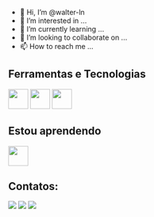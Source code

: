 - 👋 Hi, I’m @walter-ln
- 👀 I’m interested in ...
- 🌱 I’m currently learning ...
- 💞️ I’m looking to collaborate on ...
- 📫 How to reach me ...


## Ferramentas e Tecnologias

<img src="https://cdn.jsdelivr.net/gh/devicons/devicon/icons/python/python-original-wordmark.svg" width="40" height="40" />           <img src="https://cdn.jsdelivr.net/gh/devicons/devicon/icons/linux/linux-original.svg" width="40" height="40"/> 
            <img src="https://cdn.jsdelivr.net/gh/devicons/devicon/icons/pandas/pandas-original-wordmark.svg" width="40" height="40"/> 
           

## Estou aprendendo

<img src="https://cdn.jsdelivr.net/gh/devicons/devicon/icons/kubernetes/kubernetes-plain-wordmark.svg" width="40" height="40" />
          
## Contatos:

<div>
<a href="https://www.youtube.com/c/ProfWalterLopes" target="_blank"><img src="https://img.shields.io/badge/YouTube-FF0000?style=for-the-badge&logo=youtube&logoColor=white" target="_blank"></a>
<a href="https://instagram.com/profwalterln" target="_blank"><img src="https://img.shields.io/badge/-Instagram-%23E4405F?style=for-the-badge&logo=instagram&logoColor=white" target="_blank"></a>
<a href="https://www.linkedin.com/in/walterln" target="_blank"><img src="https://img.shields.io/badge/-LinkedIn-%230077B5?style=for-the-badge&logo=linkedin&logoColor=white" target="_blank"></a>   
</div>

<!---
walter-ln/walter-ln is a ✨ special ✨ repository because its `README.md` (this file) appears on your GitHub profile.
You can click the Preview link to take a look at your changes.
--->
